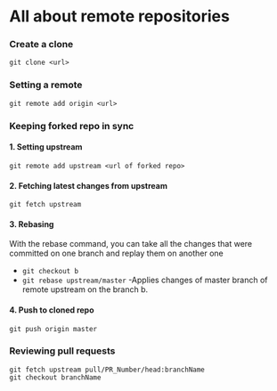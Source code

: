# All about remote repositories
### Create a clone
`git clone <url>`

### Setting a remote
`git remote add origin <url>`</br>

### Keeping forked repo in sync
#### 1. Setting upstream 	
`git remote add upstream <url of forked repo>`

#### 2. Fetching latest changes from upstream	
`git fetch upstream`

#### 3. Rebasing 
With the rebase command, you can take all the changes that were committed on one branch and replay them on another one<br/>
* `git checkout b` <br/>
* `git rebase upstream/master` -Applies changes of master branch of remote upstream on the branch b.

#### 4. Push to cloned repo
`git push origin master`

### Reviewing pull requests
`git fetch upstream pull/PR_Number/head:branchName` </br>
`git checkout branchName`
